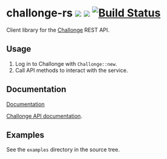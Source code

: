 # challonge-rs [![](https://meritbadge.herokuapp.com/challonge)](https://crates.io/crates/challonge) [![](https://img.shields.io/badge/docs-online-2020ff.svg)](https://vityafx.github.io/challonge-rs/0.3.0/challonge/) [![Build Status](https://travis-ci.org/vityafx/challonge-rs.svg?branch=master)](https://travis-ci.org/vityafx/challonge-rs)


Client library for the [Challonge](https://challonge.com) REST API.

## Usage
 1. Log in to Challonge with `Challonge::new`.
 2. Call API methods to interact with the service.

## Documentation
[Documentation](https://vityafx.github.io/challonge-rs/0.3.0/challonge/)

[Challonge API documentation](http://api.challonge.com/ru/v1/documents).

## Examples
See the `examples` directory in the source tree.

